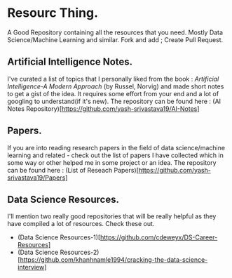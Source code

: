 # Resourc Thing. 
A Good Repository containing all the resources that you need. Mostly Data Science/Machine Learning and similar. Fork and add ; Create Pull Request. 

## Artificial Intelligence Notes.
I've curated a list of topics that I personally liked from the book : *Artificial Intelligence-A Modern Approach* (by Russel, Norvig) and made short notes to get a gist of the idea. It requires some effort from your end and a lot of googling to understand(if it's new). The repository can be found here : (AI Notes Repository)[https://github.com/yash-srivastava19/AI-Notes]

## Papers.
If you are into reading research papers in the field of data science/machine learning and related - check out the list of papers I have collected which in some way or other helped me in some project or an idea. The repository can be found here : (List of Reseach Papers)[https://github.com/yash-srivastava19/Papers] 

## Data Science Resources.
I'll mention two really good repositories that will be really helpful as they have compiled a lot of resources. Check these out.
- (Data Science Resources-1)[https://github.com/cdeweyx/DS-Career-Resources]
- (Data Science Resources-2)[https://github.com/khanhnamle1994/cracking-the-data-science-interview]
